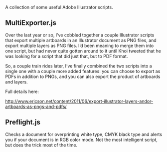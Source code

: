 A collection of some useful Adobe Illustrator scripts.

MultiExporter.js
---------------

Over the last year or so, I’ve cobbled together a couple Illustrator
scripts that export multiple artboards in an Illustrator document as
PNG files, and export multiple layers as PNG files. I’d been meaning
to merge them into one script, but had never quite gotten around to it
until Khoi tweeted that he was looking for a script that did just
that, but to PDF format.

So, a couple train rides later, I’ve finally combined the two scripts
into a single one with a couple more added features: you can choose to
export as PDFs in addition to PNGs, and you can also export the
product of artboards and layers.

Full details here: 

  http://www.ericson.net/content/2011/06/export-illustrator-layers-andor-artboards-as-pngs-and-pdfs/


Preflight.js
------------

Checks a document for overprinting white type, CMYK black type and
alerts you if your document is in RGB color mode. Not the most
intelligent script, but does the trick most of the time.
 